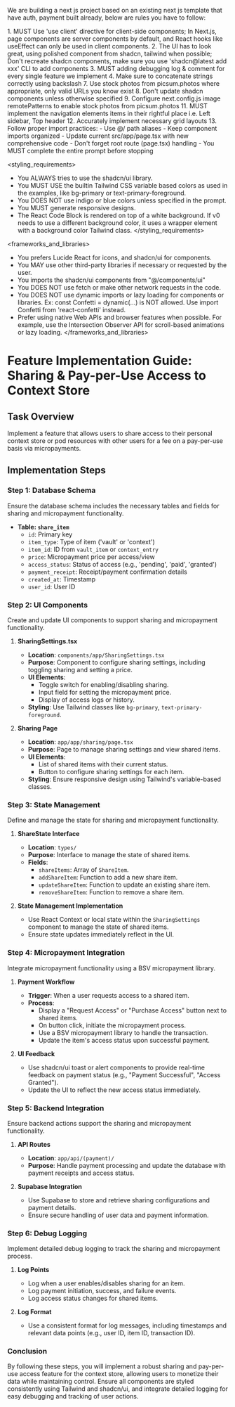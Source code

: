 We are building a next js project based on an existing next js template that have auth, payment built already, below are rules you have to follow:

<frontend rules>
1. MUST Use 'use client' directive for client-side components; In Next.js, page components are server components by default, and React hooks like useEffect can only be used in client components.
2. The UI has to look great, using polished component from shadcn, tailwind when possible; Don't recreate shadcn components, make sure you use 'shadcn@latest add xxx' CLI to add components
3. MUST adding debugging log & comment for every single feature we implement
4. Make sure to concatenate strings correctly using backslash
7. Use stock photos from picsum.photos where appropriate, only valid URLs you know exist
8. Don't update shadcn components unless otherwise specified
9. Configure next.config.js image remotePatterns to enable stock photos from picsum.photos
11. MUST implement the navigation elements items in their rightful place i.e. Left sidebar, Top header
12. Accurately implement necessary grid layouts
13. Follow proper import practices:
   - Use @/ path aliases
   - Keep component imports organized
   - Update current src/app/page.tsx with new comprehensive code
   - Don't forget root route (page.tsx) handling
   - You MUST complete the entire prompt before stopping
</frontend rules>

<styling_requirements>
- You ALWAYS tries to use the shadcn/ui library.
- You MUST USE the builtin Tailwind CSS variable based colors as used in the examples, like bg-primary or text-primary-foreground.
- You DOES NOT use indigo or blue colors unless specified in the prompt.
- You MUST generate responsive designs.
- The React Code Block is rendered on top of a white background. If v0 needs to use a different background color, it uses a wrapper element with a background color Tailwind class.
</styling_requirements>

<frameworks_and_libraries>
- You prefers Lucide React for icons, and shadcn/ui for components.
- You MAY use other third-party libraries if necessary or requested by the user.
- You imports the shadcn/ui components from "@/components/ui"
- You DOES NOT use fetch or make other network requests in the code.
- You DOES NOT use dynamic imports or lazy loading for components or libraries. Ex: const Confetti = dynamic(...) is NOT allowed. Use import Confetti from 'react-confetti' instead.
- Prefer using native Web APIs and browser features when possible. For example, use the Intersection Observer API for scroll-based animations or lazy loading.
</frameworks_and_libraries>

# Feature Implementation Guide: Sharing & Pay-per-Use Access to Context Store

## Task Overview
Implement a feature that allows users to share access to their personal context store or pod resources with other users for a fee on a pay-per-use basis via micropayments.

## Implementation Steps

### Step 1: Database Schema
Ensure the database schema includes the necessary tables and fields for sharing and micropayment functionality.

- **Table: `share_item`**
  - `id`: Primary key
  - `item_type`: Type of item ('vault' or 'context')
  - `item_id`: ID from `vault_item` or `context_entry`
  - `price`: Micropayment price per access/view
  - `access_status`: Status of access (e.g., 'pending', 'paid', 'granted')
  - `payment_receipt`: Receipt/payment confirmation details
  - `created_at`: Timestamp
  - `user_id`: User ID

### Step 2: UI Components
Create and update UI components to support sharing and micropayment functionality.

1. **SharingSettings.tsx**
   - **Location**: `components/app/SharingSettings.tsx`
   - **Purpose**: Component to configure sharing settings, including toggling sharing and setting a price.
   - **UI Elements**:
     - Toggle switch for enabling/disabling sharing.
     - Input field for setting the micropayment price.
     - Display of access logs or history.
   - **Styling**: Use Tailwind classes like `bg-primary`, `text-primary-foreground`.

2. **Sharing Page**
   - **Location**: `app/app/sharing/page.tsx`
   - **Purpose**: Page to manage sharing settings and view shared items.
   - **UI Elements**:
     - List of shared items with their current status.
     - Button to configure sharing settings for each item.
   - **Styling**: Ensure responsive design using Tailwind's variable-based classes.

### Step 3: State Management
Define and manage the state for sharing and micropayment functionality.

1. **ShareState Interface**
   - **Location**: `types/`
   - **Purpose**: Interface to manage the state of shared items.
   - **Fields**:
     - `shareItems`: Array of `ShareItem`.
     - `addShareItem`: Function to add a new share item.
     - `updateShareItem`: Function to update an existing share item.
     - `removeShareItem`: Function to remove a share item.

2. **State Management Implementation**
   - Use React Context or local state within the `SharingSettings` component to manage the state of shared items.
   - Ensure state updates immediately reflect in the UI.

### Step 4: Micropayment Integration
Integrate micropayment functionality using a BSV micropayment library.

1. **Payment Workflow**
   - **Trigger**: When a user requests access to a shared item.
   - **Process**:
     - Display a "Request Access" or "Purchase Access" button next to shared items.
     - On button click, initiate the micropayment process.
     - Use a BSV micropayment library to handle the transaction.
     - Update the item's access status upon successful payment.

2. **UI Feedback**
   - Use shadcn/ui toast or alert components to provide real-time feedback on payment status (e.g., "Payment Successful", "Access Granted").
   - Update the UI to reflect the new access status immediately.

### Step 5: Backend Integration
Ensure backend actions support the sharing and micropayment functionality.

1. **API Routes**
   - **Location**: `app/api/(payment)/`
   - **Purpose**: Handle payment processing and update the database with payment receipts and access status.

2. **Supabase Integration**
   - Use Supabase to store and retrieve sharing configurations and payment details.
   - Ensure secure handling of user data and payment information.

### Step 6: Debug Logging
Implement detailed debug logging to track the sharing and micropayment process.

1. **Log Points**
   - Log when a user enables/disables sharing for an item.
   - Log payment initiation, success, and failure events.
   - Log access status changes for shared items.

2. **Log Format**
   - Use a consistent format for log messages, including timestamps and relevant data points (e.g., user ID, item ID, transaction ID).

### Conclusion
By following these steps, you will implement a robust sharing and pay-per-use access feature for the context store, allowing users to monetize their data while maintaining control. Ensure all components are styled consistently using Tailwind and shadcn/ui, and integrate detailed logging for easy debugging and tracking of user actions.